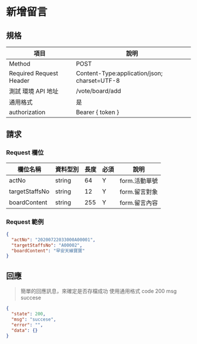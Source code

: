 # 新增留言

## 規格

| 項目                    | 說明                                         |
| ----------------------- | -------------------------------------------- |
| Method                  | POST                                         |
| Required Request Header | Content-Type:application/json; charset=UTF-8 |
| 測試 環境 API 地址      | /vote/board/add                              |
| 通用格式                | 是                                           |
| authorization           | Bearer { token }                             |

## 請求

### Request 欄位

| 欄位名稱       | 資料型別 | 長度 | 必須 | 說明          |
| -------------- | -------- | ---- | ---- | ------------- |
| actNo          | string   | 64   | Y    | form.活動單號 |
| targetStaffsNo | string   | 12   | Y    | form.留言對象 |
| boardContent   | string   | 255  | Y    | form.留言內容 |

### Request 範例

```json
{
  "actNo": "20200722033000A00001",
  "targetStaffsNo": "A00002",
  "boardContent": "早安天線寶寶"
}
```

## 回應

> 簡單的回應訊息，來確定是否存檔成功
> 使用通用格式 code 200 msg succese

```json
{
  "state": 200,
  "msg": "succese",
  "error": "",
  "data": {}
}
```
